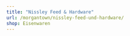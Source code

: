 ```yaml
---
title: "Nissley Feed & Hardware"
url: /morgantown/nissley-feed-und-hardware/
shop: Eisenwaren
---
```

